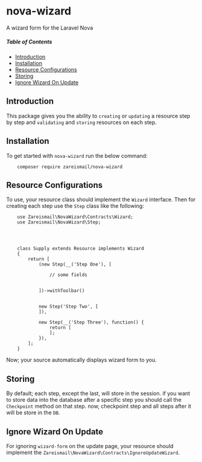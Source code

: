 # nova-wizard
A wizard form for the Laravel Nova


##### Table of Contents   

* [Introduction](#introduction)      
* [Installation](#installation)      
* [Resource Configurations](#resource-configurations)    
* [Storing](#storing)  
* [Ignore Wizard On Update](#ignore-wizard-on-update)  


## Introduction

This package gives you the ability to `creating` or `updating` a resource step by step and `validating` and `storing` resources on each step.

## Installation

To get started with `nova-wizard` run the below command:

```    
    composer require zareismail/nova-wizard
```

## Resource Configurations

To use, your resource class should implement the `Wizard` interface. Then for creating each step use the `Step` class like the following:

```     
    use Zareismail\NovaWizard\Contracts\Wizard; 
    use Zareismail\NovaWizard\Step;


    

    class Supply extends Resource implements Wizard
    { 
        return [  
            (new Step(__('Step One'), [      

                // some fields


            ])->withToolbar()


            new Step('Step Two', [
            ]),

            new Step(__('Step Three'), function() {
                return [
                ];
            }),
        ];
    }
``` 

Now; your source automatically displays wizard form to you.

## Storing

By default; each step, except the last, will store in the session. if you want to store data into the database after a specific step you should call the `Checkpoint` method on that step. now, checkpoint step and all steps after it will be store in the `DB`.

## Ignore Wizard On Update

For ignoring `wizard-form` on the update page, your resource should implement the `Zareismail\NovaWizard\Contracts\IgnoreUpdateWizard`. 
